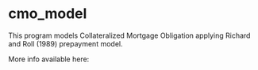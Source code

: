 # cmo_model
This program models Collateralized Mortgage Obligation applying Richard and Roll (1989) prepayment model. 

More info available here: 
